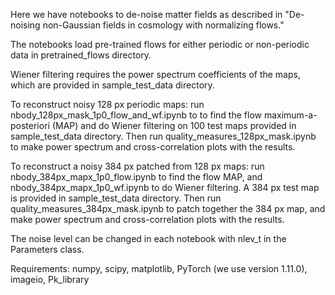 Here we have notebooks to de-noise matter fields as described in "De-noising non-Gaussian fields in cosmology with normalizing flows."

The notebooks load pre-trained flows for either periodic or non-periodic data in pretrained_flows directory.

Wiener filtering requires the power spectrum coefficients of the maps, which are provided in sample_test_data directory.

To reconstruct noisy 128 px periodic maps: run nbody_128px_mask_1p0_flow_and_wf.ipynb to to find the flow maximum-a-posteriori (MAP) and do Wiener filtering on 100 test maps provided in sample_test_data directory. Then run quality_measures_128px_mask.ipynb to make power spectrum and cross-correlation plots with the results.

To reconstruct a noisy 384 px patched from 128 px maps: run nbody_384px_mapx_1p0_flow.ipynb to find the flow MAP, and nbody_384px_mapx_1p0_wf.ipynb to do Wiener filtering. A 384 px test map is provided in sample_test_data directory. Then run quality_measures_384px_mask.ipynb to patch together the 384 px map, and make power spectrum and cross-correlation plots with the results.

The noise level can be changed in each notebook with nlev_t in the Parameters class.

Requirements: numpy, scipy, matplotlib, PyTorch (we use version 1.11.0), imageio, Pk_library
